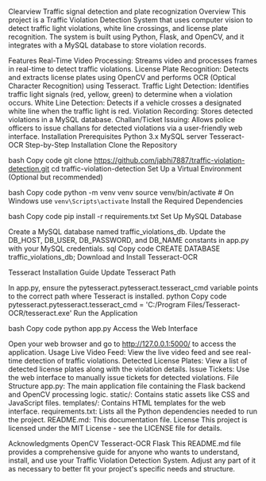 Clearview Traffic signal detection and plate recognization
Overview
This project is a Traffic Violation Detection System that uses computer vision to detect traffic light violations, white line crossings, and license plate recognition. The system is built using Python, Flask, and OpenCV, and it integrates with a MySQL database to store violation records.

Features
Real-Time Video Processing: Streams video and processes frames in real-time to detect traffic violations.
License Plate Recognition: Detects and extracts license plates using OpenCV and performs OCR (Optical Character Recognition) using Tesseract.
Traffic Light Detection: Identifies traffic light signals (red, yellow, green) to determine when a violation occurs.
White Line Detection: Detects if a vehicle crosses a designated white line when the traffic light is red.
Violation Recording: Stores detected violations in a MySQL database.
Challan/Ticket Issuing: Allows police officers to issue challans for detected violations via a user-friendly web interface.
Installation
Prerequisites
Python 3.x
MySQL server
Tesseract-OCR
Step-by-Step Installation
Clone the Repository

bash
Copy code
git clone https://github.com/jabhi7887/traffic-violation-detection.git
cd traffic-violation-detection
Set Up a Virtual Environment (Optional but recommended)

bash
Copy code
python -m venv venv
source venv/bin/activate  # On Windows use `venv\Scripts\activate`
Install the Required Dependencies

bash
Copy code
pip install -r requirements.txt
Set Up MySQL Database

Create a MySQL database named traffic_violations_db.
Update the DB_HOST, DB_USER, DB_PASSWORD, and DB_NAME constants in app.py with your MySQL credentials.
sql
Copy code
CREATE DATABASE traffic_violations_db;
Download and Install Tesseract-OCR

Tesseract Installation Guide
Update Tesseract Path

In app.py, ensure the pytesseract.pytesseract.tesseract_cmd variable points to the correct path where Tesseract is installed.
python
Copy code
pytesseract.pytesseract.tesseract_cmd = 'C:/Program Files/Tesseract-OCR/tesseract.exe'
Run the Application

bash
Copy code
python app.py
Access the Web Interface

Open your web browser and go to http://127.0.0.1:5000/ to access the application.
Usage
Live Video Feed: View the live video feed and see real-time detection of traffic violations.
Detected License Plates: View a list of detected license plates along with the violation details.
Issue Tickets: Use the web interface to manually issue tickets for detected violations.
File Structure
app.py: The main application file containing the Flask backend and OpenCV processing logic.
static/: Contains static assets like CSS and JavaScript files.
templates/: Contains HTML templates for the web interface.
requirements.txt: Lists all the Python dependencies needed to run the project.
README.md: This documentation file.
License
This project is licensed under the MIT License - see the LICENSE file for details.

Acknowledgments
OpenCV
Tesseract-OCR
Flask
This README.md file provides a comprehensive guide for anyone who wants to understand, install, and use your Traffic Violation Detection System. Adjust any part of it as necessary to better fit your project's specific needs and structure.
